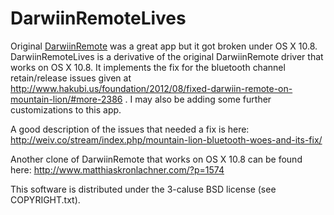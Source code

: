 DarwiinRemoteLives
==================

Original [DarwiinRemote](https://sourceforge.net/projects/darwiin-remote/) was a great app but it got broken under OS X 10.8. DarwiinRemoteLives is a derivative of the original DarwiinRemote driver that works on OS X 10.8. It implements the fix for the bluetooth channel retain/release issues given at http://www.hakubi.us/foundation/2012/08/fixed-darwiin-remote-on-mountain-lion/#more-2386 . I may also be adding some further customizations to this app.

A good description of the issues that needed a fix is here: http://weiv.co/stream/index.php/mountain-lion-bluetooth-woes-and-its-fix/

Another clone of DarwiinRemote that works on OS X 10.8 can be found here: http://www.matthiaskronlachner.com/?p=1574


This software is distributed under the 3-caluse BSD license (see COPYRIGHT.txt).